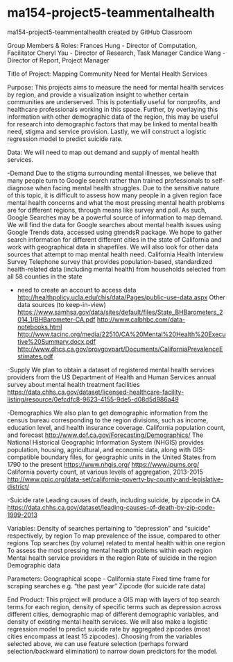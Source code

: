 # ma154-project5-teammentalhealth
ma154-project5-teammentalhealth created by GitHub Classroom

Group Members & Roles:
Frances Hung - Director of Computation, Facilitator 
Cheryl Yau - Director of Research, Task Manager
Candice Wang - Director of Report, Project Manager

Title of Project: 
Mapping Community Need for Mental Health Services

Purpose: 
This projects aims to measure the need for mental health services by region, and provide a visualization insight to whether certain communities are underserved. This is potentially useful for nonprofits, and healthcare professionals working in this space. Further, by overlaying this information with other demographic data of the region, this may be useful for research into demographic factors that may be linked to mental health need, stigma and service provision. Lastly, we will construct a logistic regression model to predict suicide rate.

Data: 
We will need to map out demand and supply of mental health services. 

-Demand
Due to the stigma surrounding mental illnesses, we believe that many people turn to Google search rather than trained professionals to self-diagnose when facing mental health struggles. Due to the sensitive nature of this topic, it is difficult to assess how many people in a given region face mental health concerns and what the most pressing mental health problems are for different regions, through means like survey and poll. As such, Google Searches may be a powerful source of information to map demand. We will find the data for Google searches about mental health issues using Google Trends data, accessed using gtrendsR package. We hope to gather search information for different different cities in the state of California and work with geographical data in shapefiles. We will also look for other data sources that attempt to map mental health need. 
California Health Interview Survey 
Telephone survey that provides population-based, standardized health-related data (including mental health)  from households selected from all 58 counties in the state
* need to create an account to access data 
http://healthpolicy.ucla.edu/chis/data/Pages/public-use-data.aspx 
Other data sources (to keep-in-view)
https://www.samhsa.gov/data/sites/default/files/State_BHBarometers_2014_1/BHBarometer-CA.pdf 
http://www.calbhbc.com/data-notebooks.html 
http://www.tacinc.org/media/22510/CA%20Mental%20Health%20Executive%20Summary.docx.pdf 
http://www.dhcs.ca.gov/provgovpart/Documents/CaliforniaPrevalenceEstimates.pdf 

-Supply 
We plan to obtain a dataset of registered mental health services providers from the US Department of Health and Human Services annual survey about mental health treatment facilities 
https://data.chhs.ca.gov/dataset/licensed-healthcare-facility-listing/resource/0efcdfc8-9623-4155-9de5-d08d5d986a49 

-Demographics
We also plan to get demographic information from the census bureau corresponding to the region divisions, such as income, education level, and health insurance coverage.
California population count, and forecast 
http://www.dof.ca.gov/Forecasting/Demographics/ 
The National Historical Geographic Information System (NHGIS) provides population, housing, agricultural, and economic data, along with GIS-compatible boundary files, for geographic units in the United States from 1790 to the present
https://www.nhgis.org/ 
https://www.ipums.org/ 
California poverty count, at various levels of aggregation, 2013-2015
http://www.ppic.org/data-set/california-poverty-by-county-and-legislative-district/ 

-Suicide rate
Leading causes of death, including suicide, by zipcode in CA
https://data.chhs.ca.gov/dataset/leading-causes-of-death-by-zip-code-1999-2013

Variables:
Density of searches pertaining to “depression” and “suicide” respectively, by region 
To map prevalence of the issue, compared to other regions 
Top searches (by volume) related to mental health within one region 
To assess the most pressing mental health problems within each region 
Mental health service providers in the region 
Rate of suicide in the region
Demographic data 

Parameters: 
Geographical scope - California state
Fixed time frame for scraping searches e.g. “the past year”
Zipcode (for suicide rate data)

End Product:
This project will produce a GIS map with layers of top search terms for each region, density of specific terms such as depression across different cities, demographic map of different demographic variables, and density of existing mental health services.
We will also make a logistic regression model to predict suicide rate by aggregated zipcodes (most cities encompass at least 15 zipcodes).  Choosing from the variables selected above, we can use feature selection (perhaps forward selection/backward elimination) to narrow down predictors for the model.
